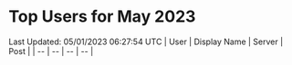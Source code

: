 # Top Users for May 2023
Last Updated: 05/01/2023 06:27:54 UTC
| User | Display Name | Server | Post |
| -- | -- | -- | -- |

